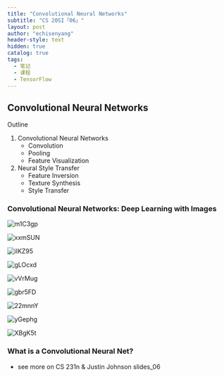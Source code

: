 ```yaml
---
title: "Convolutional Neural Networks"
subtitle: "CS 20SI「06」"
layout: post
author: "echisenyang"
header-style: text
hidden: true
catalog: true
tags:
  - 笔记
  - 课程
  - TensorFlow
---
```




## Convolutional Neural Networks

Outline

1. Convolutional Neural Networks
   - Convolution 
   - Pooling 
   - Feature Visualization
2. Neural Style Transfer
   - Feature Inversion 
   - Texture Synthesis 
   - Style Transfer

### Convolutional Neural Networks: Deep Learning with Images

![m1C3gp](https://gitee.com/echisenyang/GiteeForUpicUse/raw/master/uPic/m1C3gp.png)

![xxmSUN](https://gitee.com/echisenyang/GiteeForUpicUse/raw/master/uPic/xxmSUN.png)

![iIKZ95](https://gitee.com/echisenyang/GiteeForUpicUse/raw/master/uPic/iIKZ95.png)

![gLOcxd](https://gitee.com/echisenyang/GiteeForUpicUse/raw/master/uPic/gLOcxd.png)

![vVrMug](https://gitee.com/echisenyang/GiteeForUpicUse/raw/master/uPic/vVrMug.png)

![gbr5FD](https://gitee.com/echisenyang/GiteeForUpicUse/raw/master/uPic/gbr5FD.png)

![22mnnY](https://gitee.com/echisenyang/GiteeForUpicUse/raw/master/uPic/22mnnY.png)

![yGephg](https://gitee.com/echisenyang/GiteeForUpicUse/raw/master/uPic/yGephg.png)

![XBgK5t](https://gitee.com/echisenyang/GiteeForUpicUse/raw/master/uPic/XBgK5t.png)

### What is a Convolutional Neural Net?

- see more on CS 231n & Justin Johnson slides_06

